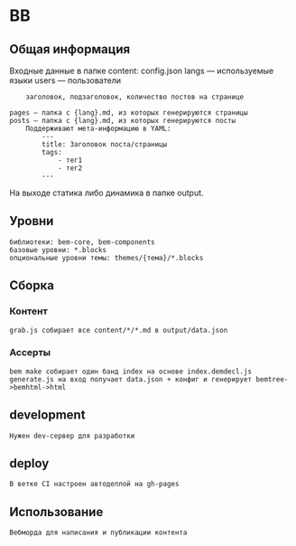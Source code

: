 # BB

## Общая информация

Входные данные в папке content:
    config.json
        langs — используемые языки
        users — пользователи

        заголовок, подзаголовок, количество постов на странице

    pages — папка с {lang}.md, из которых генерируются страницы
    posts — папка с {lang}.md, из которых генерируются посты
        Поддерживают мета-информацию в YAML:
            ---
            title: Заголовок поста/страницы
            tags:
                - тег1
                - тег2
            ---

На выходе статика либо динамика в папке output.

## Уровни
    библиотеки: bem-core, bem-components
    базовые уровни: *.blocks
    опциональные уровни темы: themes/{тема}/*.blocks

## Сборка

### Контент
    grab.js собирает все content/*/*.md в output/data.json
### Ассерты
    bem make собирает один банд index на основе index.demdecl.js
    generate.js на вход получает data.json + конфиг и генерирует bemtree->bemhtml->html

## development
    Нужен dev-сервер для разработки

## deploy
    В ветке CI настроен автодеплой на gh-pages

## Использование
    Вебморда для написания и публикации контента
